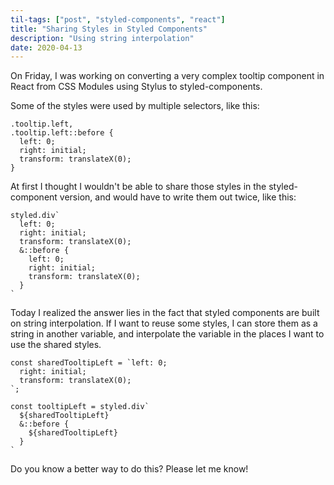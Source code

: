 ```yaml
---
til-tags: ["post", "styled-components", "react"]
title: "Sharing Styles in Styled Components"
description: "Using string interpolation"
date: 2020-04-13
---
```


On Friday, I was working on converting a very complex tooltip component in React from CSS Modules using Stylus to styled-components. 

Some of the styles were used by multiple selectors, like this: 

```
.tooltip.left,
.tooltip.left::before { 
  left: 0;
  right: initial;
  transform: translateX(0);
}
```

At first I thought I wouldn't be able to share those styles in the styled-component version, and would have to write them out twice, like this: 
```
styled.div`
  left: 0;
  right: initial;
  transform: translateX(0);
  &::before {
    left: 0;
    right: initial;
    transform: translateX(0);
  }
`
```

Today I realized the answer lies in the fact that styled components are built on string interpolation. If I want to reuse some styles, I can store them as a string in another variable, and interpolate the variable in the places I want to use the shared styles.

```
const sharedTooltipLeft = `left: 0;
  right: initial;
  transform: translateX(0);
`;

const tooltipLeft = styled.div`
  ${sharedTooltipLeft}
  &::before {
    ${sharedTooltipLeft}
  }
`
```

Do you know a better way to do this? Please let me know!